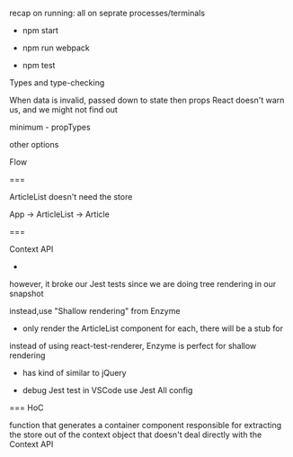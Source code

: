 recap on running:
all on seprate processes/terminals

- npm start

- npm run webpack

- npm test

Types and type-checking

When data is invalid, passed down to state then props
React doesn't warn us, and we might not find out

minimum - propTypes

other options

Flow

===

ArticleList doesn't need the store

App -> ArticleList -> Article


===

Context API 

- <StoreContext>

however, it broke our Jest tests
since we are doing tree rendering in our snapshot

instead,use "Shallow rendering" from Enzyme
- only render the ArticleList component
for each, there will be a stub for <Article />

instead of using react-test-renderer,
Enzyme is perfect for shallow rendering
- has kind of similar to jQuery 

* debug Jest test in VSCode
use Jest All config

=== HoC

function that generates a container component
responsible for extracting the store out of the context object
that doesn't deal directly with the Context API